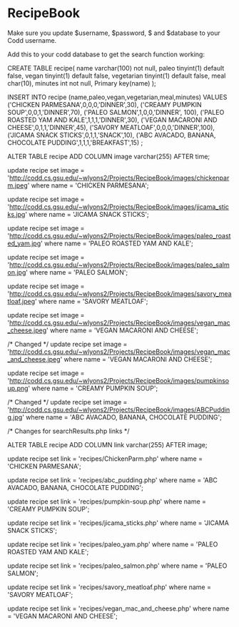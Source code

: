 # RecipeBook


Make sure you update $username, $password, $ and $database to your Codd username.


Add this to your codd database to get the search function working:

CREATE TABLE recipe(
name varchar(100) not null,
paleo tinyint(1) default false,
vegan tinyint(1) default false,
vegetarian tinyint(1) default false,
meal char(10),
minutes int not null,
Primary key(name)
);

INSERT INTO recipe (name,paleo,vegan,vegetarian,meal,minutes)
VALUES
('CHICKEN PARMESANA',0,0,0,'DINNER',30),
('CREAMY PUMPKIN SOUP',0,0,1,'DINNER',70),
('PALEO SALMON',1,0,0,'DINNER', 100),
('PALEO ROASTED YAM AND KALE',1,1,1,'DINNER',30),
('VEGAN MACARONI AND CHEESE',0,1,1,'DINNER',45),
('SAVORY MEATLOAF',0,0,0,'DINNER',100),
('JICAMA SNACK STICKS',0,1,1,'SNACK',10),
('ABC AVACADO, BANANA, CHOCOLATE PUDDING',1,1,1,'BREAKFAST',15)
;

ALTER TABLE recipe ADD COLUMN image varchar(255) AFTER time;

update recipe set image = 'http://codd.cs.gsu.edu/~wlyons2/Projects/RecipeBook/images/chickenparm.jpeg' where name = 'CHICKEN PARMESANA';

update recipe set image = 'http://codd.cs.gsu.edu/~wlyons2/Projects/RecipeBook/images/jicama_sticks.jpg' where name = 'JICAMA SNACK STICKS';

update recipe set image = 'http://codd.cs.gsu.edu/~wlyons2/Projects/RecipeBook/images/paleo_roasted_yam.jpg' where name = 'PALEO ROASTED YAM AND KALE';

update recipe set image = 'http://codd.cs.gsu.edu/~wlyons2/Projects/RecipeBook/images/paleo_salmon.jpg' where name = 'PALEO SALMON';

update recipe set image = 'http://codd.cs.gsu.edu/~wlyons2/Projects/RecipeBook/images/savory_meatloaf.jpeg' where name = 'SAVORY MEATLOAF';

update recipe set image = 'http://codd.cs.gsu.edu/~wlyons2/Projects/RecipeBook/images/vegan_mac_cheese.jpeg' where name = 'VEGAN MACARONI AND CHEESE';

/* Changed */
update recipe set image = 'http://codd.cs.gsu.edu/~wlyons2/Projects/RecipeBook/images/vegan_mac_and_cheese.jpeg' where name = 'VEGAN MACARONI AND CHEESE';

update recipe set image = 'http://codd.cs.gsu.edu/~wlyons2/Projects/RecipeBook/images/pumpkinsoup.png' where name = 'CREAMY PUMPKIN SOUP';

/* Changed */
update recipe set image = 'http://codd.cs.gsu.edu/~wlyons2/Projects/RecipeBook/images/ABCPudding.jpg' where name = 'ABC AVACADO, BANANA, CHOCOLATE PUDDING';

/* Changes for searchResults.php links */

ALTER TABLE recipe ADD COLUMN link varchar(255) AFTER image;

update recipe set link = 'recipes/ChickenParm.php' where name = 'CHICKEN PARMESANA';

update recipe set link = 'recipes/abc_pudding.php' where name = 'ABC AVACADO, BANANA, CHOCOLATE PUDDING';

update recipe set link = 'recipes/pumpkin-soup.php' where name = 'CREAMY PUMPKIN SOUP';

update recipe set link = 'recipes/jicama_sticks.php' where name = 'JICAMA SNACK STICKS';

update recipe set link = 'recipes/paleo_yam.php' where name = 'PALEO ROASTED YAM AND KALE';

update recipe set link = 'recipes/paleo_salmon.php' where name = 'PALEO SALMON';

update recipe set link = 'recipes/savory_meatloaf.php' where name = 'SAVORY MEATLOAF';

update recipe set link = 'recipes/vegan_mac_and_cheese.php' where name = 'VEGAN MACARONI AND CHEESE';
